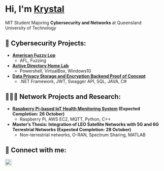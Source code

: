 <h1>Hi, I'm <a href="https://www.linkedin.com/in/krystalsonqut/"> Krystal </a></h1> MIT Student Majoring <b> Cybersecurity and Networks </b> at Queensland University of Technology 

<h2>🔐 Cybersecurity Projects:</h2>

- <b>[American Fuzzy Lop](https://github.com/krystolla/AmericanFuzzyLop)</b>
  - AFL, Fuzzing
- <b>[Active Directory Home Lab](https://github.com/krystolla/ActiveDirectoryLab)</b>
  - Powershell, VirtualBox, Windows10
- <b>[Data Privacy Storage and Encryption Backend Proof of Concept](https://github.com/krystolla/EncryptionPOC) </b>
  - .NET Framework, JWT, Swagger API, SQL, JAVA, C#

<h2>👩🏻‍💻 Network Projects and Research:</h2>

- <b>[Raspberry Pi-based IoT Health Monitoring System](https://github.com/krystolla/IFN649) (Expected Completion: 26 October)</b>
  - Raspberry Pi, AWS EC2, MQTT, Python, C++
- <b>Master’s Thesis: Integration of LEO Satellite Networks with 5G and 6G Terrestrial Networks (Expected Completion: 28 October)</b>
  - Non-terrestrial networks, O-RAN, Spectrum Sharing, MATLAB 

<h2> 🤳 Connect with me:</h2>

[<img align="left" alt="JoshMadakor | LinkedIn" width="22px" src="https://cdn.jsdelivr.net/npm/simple-icons@v3/icons/linkedin.svg" />][linkedin]

[linkedin]: https://linkedin.com/in/krystalsonqut

